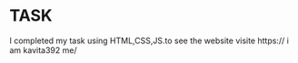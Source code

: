 # TASK
I  completed my task using HTML,CSS,JS.to see the  website visite https:// i am kavita392 me/
